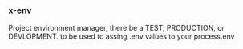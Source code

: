 ### x-env
Project environment manager, there be a TEST, PRODUCTION, or DEVLOPMENT. to be used to assing .env values to your process.env